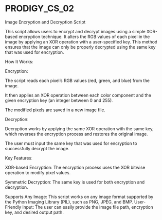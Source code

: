 # PRODIGY_CS_02

Image Encryption and Decryption Script

This script allows users to encrypt and decrypt images using a simple XOR-based encryption technique. It alters the RGB values of each pixel in the image by applying an XOR operation with a user-specified key. This method ensures that the image can only be properly decrypted using the same key that was used for encryption.

How It Works:

Encryption:

The script reads each pixel’s RGB values (red, green, and blue) from the image.

It then applies an XOR operation between each color component and the given encryption key (an integer between 0 and 255).

The modified pixels are saved in a new image file.

Decryption:

Decryption works by applying the same XOR operation with the same key, which reverses the encryption process and restores the original image.

The user must input the same key that was used for encryption to successfully decrypt the image.

Key Features:

XOR-based Encryption: The encryption process uses the XOR bitwise operation to modify pixel values.

Symmetric Decryption: The same key is used for both encryption and decryption.

Supports Any Image: This script works on any image format supported by the Python Imaging Library (PIL), such as PNG, JPEG, and BMP.
User-Friendly Input: The user can easily provide the image file path, encryption key, and desired output path.
